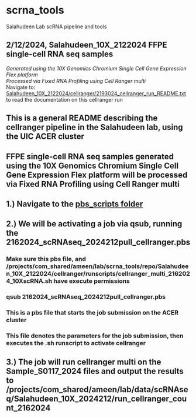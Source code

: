 # scrna_tools
Salahudeen Lab scRNA pipeline and tools  


    
## **2/12/2024, Salahudeen_10X_2122024 FFPE single-cell RNA seq samples**  
_Generated using the 10X Genomics Chromium Single Cell Gene Expression Flex platform  
Processed via Fixed RNA Profiling using Cell Ranger multi_  
Navigate to: [Salahudeen_10X_2122024/cellranger/2193024_cellranger_run_README.txt](https://github.com/saluic/scrna_tools/blob/main/Salahudeen_10X_2122024/cellranger/2193024_cellranger_run_README.txt) to read the documentation on this cellranger run

## This is a general README describing the cellranger pipeline in the Salahudeen lab, using the UIC ACER cluster
## FFPE single-cell RNA seq samples generated using the 10X Genomics Chromium Single Cell Gene Expression Flex platform will be processed via Fixed RNA Profiling using Cell Ranger multi

## 1.) Navigate to the [pbs_scripts folder](https://github.com/saluic/scrna_tools/tree/main/Salahudeen_10X_2122024/cellranger/pbs_scripts)

## 2.) We will be activating a job via qsub, running the 2162024_scRNAseq_2024212pull_cellranger.pbs
### Make sure this pbs file, and /projects/com_shared/ameen/lab/scrna_tools/repo/Salahudeen_10X_2122024/cellranger/runscripts/cellranger_multi_2162024_10XscRNA.sh have execute permissions

### qsub 2162024_scRNAseq_2024212pull_cellranger.pbs
### This is a pbs file that starts the job submission on the ACER cluster
### This file denotes the parameters for the job submission, then executes the .sh runscript to activate cellranger

## 3.) The job will run cellranger multi on the Sample_S0117_2024 files and output the results to /projects/com_shared/ameen/lab/data/scRNAseq/Salahudeen_10X_2024212/run_cellranger_count_2162024
